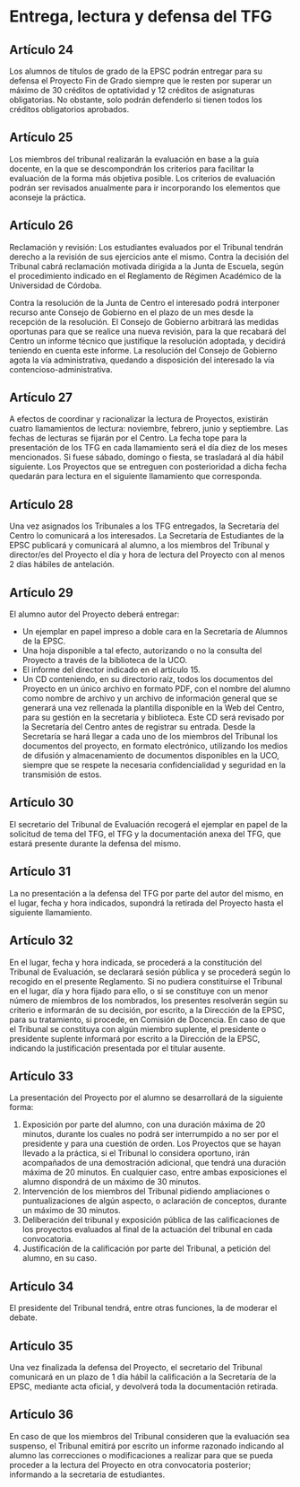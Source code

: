 # Entrega, lectura y defensa del TFG

## Artículo 24

Los alumnos de títulos de grado de la EPSC podrán entregar para su defensa el Proyecto
Fin de Grado siempre que le resten por superar un máximo de 30 créditos de optatividad y 12 créditos
de asignaturas obligatorias. No obstante, solo podrán defenderlo si tienen todos los créditos obligatorios
aprobados.

## Artículo 25

Los miembros del tribunal realizarán la evaluación en base a la guía docente, en la que se
descompondrán los criterios para facilitar la evaluación de la forma más objetiva posible. Los criterios
de evaluación podrán ser revisados anualmente para ir incorporando los elementos que aconseje la
práctica.

## Artículo 26

Reclamación y revisión: Los estudiantes evaluados por el Tribunal tendrán derecho a la
revisión de sus ejercicios ante el mismo. Contra la decisión del Tribunal cabrá reclamación motivada
dirigida a la Junta de Escuela, según el procedimiento indicado en el Reglamento de Régimen
Académico de la Universidad de Córdoba.

Contra la resolución de la Junta de Centro el interesado podrá interponer recurso ante Consejo
de Gobierno en el plazo de un mes desde la recepción de la resolución. El Consejo de Gobierno
arbitrará las medidas oportunas para que se realice una nueva revisión, para la que recabará del Centro
un informe técnico que justifique la resolución adoptada, y decidirá teniendo en cuenta este informe.
La resolución del Consejo de Gobierno agota la vía administrativa, quedando a disposición del
interesado la vía contencioso-administrativa.

## Artículo 27

A efectos de coordinar y racionalizar la lectura de Proyectos, existirán cuatro
llamamientos de lectura: noviembre, febrero, junio y septiembre. Las fechas de lecturas se fijarán por
el Centro.
La fecha tope para la presentación de los TFG en cada llamamiento será el día diez de los meses
mencionados. Si fuese sábado, domingo o fiesta, se trasladará al día hábil siguiente.
Los Proyectos que se entreguen con posterioridad a dicha fecha quedarán para lectura en el
siguiente llamamiento que corresponda.

## Artículo 28

Una vez asignados los Tribunales a los TFG entregados, la Secretaría del Centro lo
comunicará a los interesados.
La Secretaría de Estudiantes de la EPSC publicará y comunicará al alumno, a los miembros del
Tribunal y director/es del Proyecto el día y hora de lectura del Proyecto con al menos 2 días hábiles de
antelación.

## Artículo 29

El alumno autor del Proyecto deberá entregar:
- Un ejemplar en papel impreso a doble cara en la Secretaría de Alumnos de la EPSC.
- Una hoja disponible a tal efecto, autorizando o no la consulta del Proyecto a través de la
biblioteca de la UCO.
- El informe del director indicado en el artículo 15.
- Un CD conteniendo, en su directorio raíz, todos los documentos del Proyecto en un único
archivo en formato PDF, con el nombre del alumno como nombre de archivo y un archivo de
información general que se generará una vez rellenada la plantilla disponible en la Web del Centro, para
su gestión en la secretaría y biblioteca. Este CD será revisado por la Secretaría del Centro antes de
registrar su entrada.
Desde la Secretaría se hará llegar a cada uno de los miembros del Tribunal los documentos del
proyecto, en formato electrónico, utilizando los medios de difusión y almacenamiento de documentos
disponibles en la UCO, siempre que se respete la necesaria confidencialidad y seguridad en la
transmisión de estos.

## Artículo 30

El secretario del Tribunal de Evaluación recogerá el ejemplar en papel de la solicitud de
tema del TFG, el TFG y la documentación anexa del TFG, que estará presente durante la defensa del
mismo.

## Artículo 31

La no presentación a la defensa del TFG por parte del autor del mismo, en el lugar, fecha y
hora indicados, supondrá la retirada del Proyecto hasta el siguiente llamamiento.

## Artículo 32

En el lugar, fecha y hora indicada, se procederá a la constitución del Tribunal de Evaluación,
se declarará sesión pública y se procederá según lo recogido en el presente Reglamento.
Si no pudiera constituirse el Tribunal en el lugar, día y hora fijado para ello, o si se constituye
con un menor número de miembros de los nombrados, los presentes resolverán según su criterio e
informarán de su decisión, por escrito, a la Dirección de la EPSC, para su tratamiento, si procede, en
Comisión de Docencia. En caso de que el Tribunal se constituya con algún miembro suplente, el
presidente o presidente suplente informará por escrito a la Dirección de la EPSC, indicando la
justificación presentada por el titular ausente.

## Artículo 33

La presentación del Proyecto por el alumno se desarrollará de la siguiente forma:

1. Exposición por parte del alumno, con una duración máxima de 20 minutos, durante los cuales no podrá ser interrumpido a no ser por el presidente y para una cuestión de orden. Los Proyectos que se hayan llevado a la práctica, si el Tribunal lo considera oportuno, irán acompañados de una demostración adicional, que tendrá una duración máxima de 20 minutos. En cualquier caso, entre ambas exposiciones el alumno dispondrá de un máximo de 30 minutos.
1. Intervención de los miembros del Tribunal pidiendo ampliaciones o puntualizaciones de algún aspecto, o aclaración de conceptos, durante un máximo de 30 minutos.
1. Deliberación del tribunal y exposición pública de las calificaciones de los proyectos evaluados al final de la actuación del tribunal en cada convocatoria.
1. Justificación de la calificación por parte del Tribunal, a petición del alumno, en su caso.

## Artículo 34

El presidente del Tribunal tendrá, entre otras funciones, la de moderar el debate.

## Artículo 35

Una vez finalizada la defensa del Proyecto, el secretario del Tribunal comunicará en un
plazo de 1 día hábil la calificación a la Secretaría de la EPSC, mediante acta oficial, y devolverá toda la
documentación retirada.

## Artículo 36

En caso de que los miembros del Tribunal consideren que la evaluación sea suspenso, el
Tribunal emitirá por escrito un informe razonado indicando al alumno las correcciones o modificaciones
a realizar para que se pueda proceder a la lectura del Proyecto en otra convocatoria posterior; informando
a la secretaria de estudiantes.
